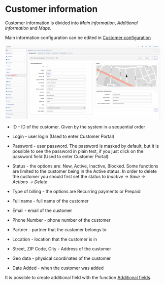 Customer information
====================

Customer information is divided into _Main information_, _Additional information_ and _Maps_.

Main information configuration can be edited in [Customer configuration](configuration\main_configuration\customers\customers.md)

![Customer_View.png](Customer_View.png)

* ID - ID of the customer. Given by the system in a sequential order

* Login - user login (Used to enter Customer Portal)

* Password - user password. The password is masked by default, but it is possible to see the password in plain text, if you just click on the password field (Used to enter Customer Portal)

* Status - the options are: New, Active, Inactive, Blocked. Some functions are limited to the customer being in the Active status. In order to delete the customer you should first set the status to *Inactive -> Save -> Actions -> Delete*

* Type of billing - the options are Recurring payments or Prepaid

* Full name - full name of the customer

* Email - email of the customer

* Phone Number - phone number of the customer

* Partner - partner that the customer belongs to

* Location - location that the customer is in

* Street, ZIP Code, City - Address of the customer

* Geo data - physical coordinates of the customer

* Date Added - when the customer was added

It is possible to create additional field with the function [Additional fields](customer_management/custom_additional_fields/custom_additional_fields.md).

